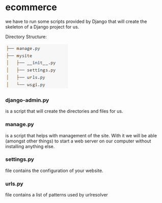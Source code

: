 # ecommerce

we have to run some scripts provided by Django that will create the skeleton of a Django project for us.

Directory Structure:

![alt text](https://github.com/Dheeraj-1999/ecommerce/blob/master/screenshots/1.PNG)

### django-admin.py 
is a script that will create the directories and files for us.


### manage.py 
is a script that helps with management of the site. 
With it we will be able (amongst other things) to start a web server on our computer without installing anything else.

### settings.py
file contains the configuration of your website.

### urls.py 
file contains a list of patterns used by urlresolver
